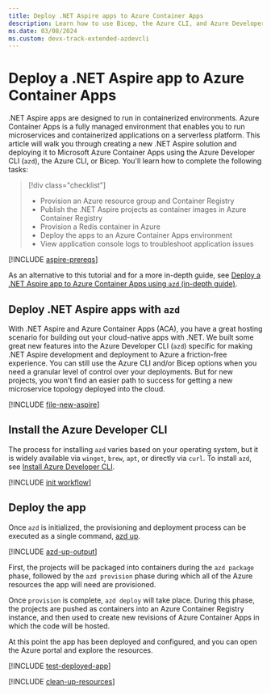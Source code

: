 ```yaml
---
title: Deploy .NET Aspire apps to Azure Container Apps
description: Learn how to use Bicep, the Azure CLI, and Azure Developer CLI to deploy .NET Aspire apps to Azure.
ms.date: 03/08/2024
ms.custom: devx-track-extended-azdevcli
---
```


# Deploy a .NET Aspire app to Azure Container Apps

.NET Aspire apps are designed to run in containerized environments. Azure Container Apps is a fully managed environment that enables you to run microservices and containerized applications on a serverless platform. This article will walk you through creating a new .NET Aspire solution and deploying it to Microsoft Azure Container Apps using the Azure Developer CLI (`azd`), the Azure CLI, or Bicep. You'll learn how to complete the following tasks:

> [!div class="checklist"]
>
> - Provision an Azure resource group and Container Registry
> - Publish the .NET Aspire projects as container images in Azure Container Registry
> - Provision a Redis container in Azure
> - Deploy the apps to an Azure Container Apps environment
> - View application console logs to troubleshoot application issues

[!INCLUDE [aspire-prereqs](includes/aspire-prereqs.md)]

As an alternative to this tutorial and for a more in-depth guide, see [Deploy a .NET Aspire app to Azure Container Apps using `azd` (in-depth guide)](aca-deployment-azd-in-depth.md).

## Deploy .NET Aspire apps with `azd`

With .NET Aspire and Azure Container Apps (ACA), you have a great hosting scenario for building out your cloud-native apps with .NET. We built some great new features into the Azure Developer CLI (`azd`) specific for making .NET Aspire development and deployment to Azure a friction-free experience. You can still use the Azure CLI and/or Bicep options when you need a granular level of control over your deployments. But for new projects, you won't find an easier path to success for getting a new microservice topology deployed into the cloud.

[!INCLUDE [file-new-aspire](includes/file-new-aspire.md)]

## Install the Azure Developer CLI

The process for installing `azd` varies based on your operating system, but it is widely available via `winget`, `brew`, `apt`, or directly via `curl`. To install `azd`, see [Install Azure Developer CLI](/azure/developer/azure-developer-cli/install-azd).

[!INCLUDE [init workflow](init-workflow.md)]

## Deploy the app

Once `azd` is initialized, the provisioning and deployment process can be executed as a single command, [azd up](/azure/developer/azure-developer-cli/reference#azd-up).

[!INCLUDE [azd-up-output](azd-up-output.md)]

First, the projects will be packaged into containers during the `azd package` phase, followed by the `azd provision` phase during which all of the Azure resources the app will need are provisioned.

Once `provision` is complete, `azd deploy` will take place. During this phase, the projects are pushed as containers into an Azure Container Registry instance, and then used to create new revisions of Azure Container Apps in which the code will be hosted.

At this point the app has been deployed and configured, and you can open the Azure portal and explore the resources.

[!INCLUDE [test-deployed-app](includes/test-deployed-app.md)]

[!INCLUDE [clean-up-resources](includes/clean-up-resources.md)]

